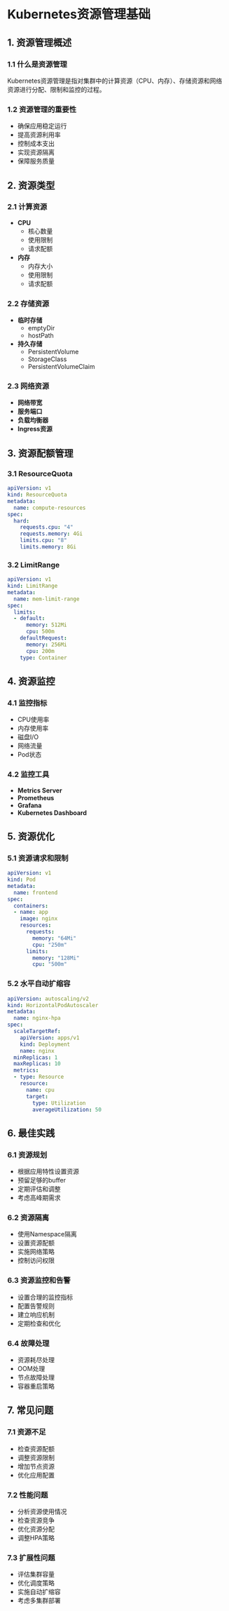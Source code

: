 # Kubernetes资源管理基础

## 1. 资源管理概述
### 1.1 什么是资源管理
Kubernetes资源管理是指对集群中的计算资源（CPU、内存）、存储资源和网络资源进行分配、限制和监控的过程。

### 1.2 资源管理的重要性
- 确保应用稳定运行
- 提高资源利用率
- 控制成本支出
- 实现资源隔离
- 保障服务质量

## 2. 资源类型
### 2.1 计算资源
- **CPU**
  - 核心数量
  - 使用限制
  - 请求配额
- **内存**
  - 内存大小
  - 使用限制
  - 请求配额

### 2.2 存储资源
- **临时存储**
  - emptyDir
  - hostPath
- **持久存储**
  - PersistentVolume
  - StorageClass
  - PersistentVolumeClaim

### 2.3 网络资源
- **网络带宽**
- **服务端口**
- **负载均衡器**
- **Ingress资源**

## 3. 资源配额管理
### 3.1 ResourceQuota
```yaml
apiVersion: v1
kind: ResourceQuota
metadata:
  name: compute-resources
spec:
  hard:
    requests.cpu: "4"
    requests.memory: 4Gi
    limits.cpu: "8"
    limits.memory: 8Gi
```

### 3.2 LimitRange
```yaml
apiVersion: v1
kind: LimitRange
metadata:
  name: mem-limit-range
spec:
  limits:
  - default:
      memory: 512Mi
      cpu: 500m
    defaultRequest:
      memory: 256Mi
      cpu: 200m
    type: Container
```

## 4. 资源监控
### 4.1 监控指标
- CPU使用率
- 内存使用率
- 磁盘I/O
- 网络流量
- Pod状态

### 4.2 监控工具
- **Metrics Server**
- **Prometheus**
- **Grafana**
- **Kubernetes Dashboard**

## 5. 资源优化
### 5.1 资源请求和限制
```yaml
apiVersion: v1
kind: Pod
metadata:
  name: frontend
spec:
  containers:
  - name: app
    image: nginx
    resources:
      requests:
        memory: "64Mi"
        cpu: "250m"
      limits:
        memory: "128Mi"
        cpu: "500m"
```

### 5.2 水平自动扩缩容
```yaml
apiVersion: autoscaling/v2
kind: HorizontalPodAutoscaler
metadata:
  name: nginx-hpa
spec:
  scaleTargetRef:
    apiVersion: apps/v1
    kind: Deployment
    name: nginx
  minReplicas: 1
  maxReplicas: 10
  metrics:
  - type: Resource
    resource:
      name: cpu
      target:
        type: Utilization
        averageUtilization: 50
```

## 6. 最佳实践
### 6.1 资源规划
- 根据应用特性设置资源
- 预留足够的buffer
- 定期评估和调整
- 考虑高峰期需求

### 6.2 资源隔离
- 使用Namespace隔离
- 设置资源配额
- 实施网络策略
- 控制访问权限

### 6.3 资源监控和告警
- 设置合理的监控指标
- 配置告警规则
- 建立响应机制
- 定期检查和优化

### 6.4 故障处理
- 资源耗尽处理
- OOM处理
- 节点故障处理
- 容器重启策略

## 7. 常见问题
### 7.1 资源不足
- 检查资源配额
- 调整资源限制
- 增加节点资源
- 优化应用配置

### 7.2 性能问题
- 分析资源使用情况
- 检查资源竞争
- 优化资源分配
- 调整HPA策略

### 7.3 扩展性问题
- 评估集群容量
- 优化调度策略
- 实施自动扩缩容
- 考虑多集群部署 